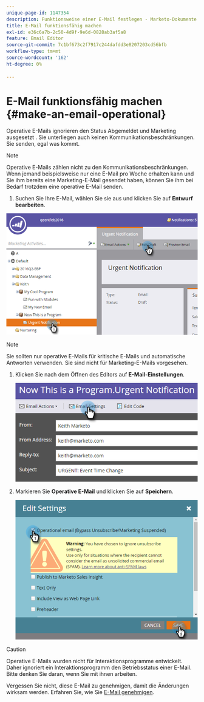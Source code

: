 ```yaml
---
unique-page-id: 1147354
description: Funktionsweise einer E-Mail festlegen - Marketo-Dokumente - Produktdokumentation
title: E-Mail funktionsfähig machen
exl-id: e36c6a7b-2c50-4d9f-9e6d-0828ab3af5a8
feature: Email Editor
source-git-commit: 7c1bf673c2f7917c244dafdd3e8207203cd56bfb
workflow-type: tm+mt
source-wordcount: '162'
ht-degree: 0%

---
```


# E-Mail funktionsfähig machen {#make-an-email-operational}

Operative E-Mails ignorieren den Status Abgemeldet und Marketing ausgesetzt . Sie unterliegen auch keinen Kommunikationsbeschränkungen. Sie senden, egal was kommt.

>[!NOTE]
>
>Operative E-Mails zählen nicht zu den Kommunikationsbeschränkungen. Wenn jemand beispielsweise nur eine E-Mail pro Woche erhalten kann und Sie ihm bereits eine Marketing-E-Mail gesendet haben, können Sie ihm bei Bedarf trotzdem eine operative E-Mail senden.

1. Suchen Sie Ihre E-Mail, wählen Sie sie aus und klicken Sie auf **Entwurf bearbeiten**.

![](assets/one-1.png)

>[!NOTE]
>
>Sie sollten nur operative E-Mails für kritische E-Mails und automatische Antworten verwenden. Sie sind nicht für Marketing-E-Mails vorgesehen.

1. Klicken Sie nach dem Öffnen des Editors auf **E-Mail-Einstellungen**.

   ![](assets/two-1.png)

1. Markieren Sie **Operative E-Mail** und klicken Sie auf **Speichern**.

   ![](assets/three.png)

>[!CAUTION]
>
>Operative E-Mails wurden nicht für Interaktionsprogramme entwickelt. Daher ignoriert ein Interaktionsprogramm den Betriebsstatus einer E-Mail. Bitte denken Sie daran, wenn Sie mit ihnen arbeiten.

Vergessen Sie nicht, diese E-Mail zu genehmigen, damit die Änderungen wirksam werden. Erfahren Sie, wie Sie [E-Mail genehmigen](/help/marketo/product-docs/email-marketing/general/creating-an-email/approve-an-email.md).
